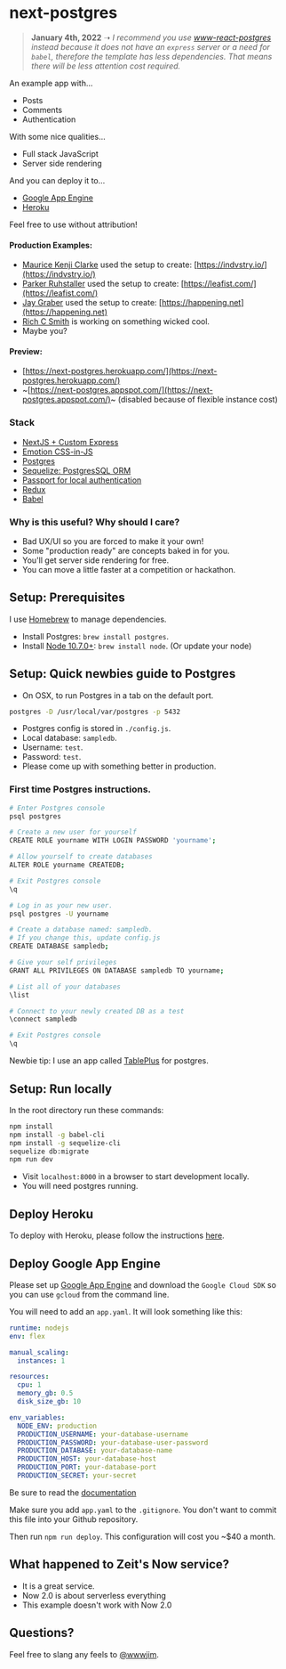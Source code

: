 # next-postgres

> **January 4th, 2022** ➝ _I recommend you use [www-react-postgres](https://github.com/jimmylee/www-react-postgres) instead because it does not have an `express` server or a need for `babel`, therefore the template has less dependencies. That means there will be less attention cost required._

An example app with...

- Posts
- Comments
- Authentication

With some nice qualities...

- Full stack JavaScript
- Server side rendering

And you can deploy it to...

- [Google App Engine](https://cloud.google.com/appengine/)
- [Heroku](https://github.com/jimmylee/next-postgres/blob/master/HEROKU.md)

Feel free to use without attribution!

#### Production Examples:

- [Maurice Kenji Clarke](https://twitter.com/mauricekenji) used the setup to
  create: [https://indvstry.io/](https://indvstry.io/)
- [Parker Ruhstaller](https://github.com/pruhstal) used the setup to create:
  [https://leafist.com/](https://leafist.com/)
- [Jay Graber](https://twitter.com/arcalinea) used the setup to create: [https://happening.net](https://happening.net)
- [Rich C Smith](https://twitter.com/richcsmith) is working on something wicked cool.
- Maybe you?

#### Preview:

- [https://next-postgres.herokuapp.com/](https://next-postgres.herokuapp.com/)
- ~[https://next-postgres.appspot.com/](https://next-postgres.appspot.com/)~ (disabled because of flexible instance cost)

### Stack

- [NextJS + Custom Express](https://github.com/zeit/next.js/)
- [Emotion CSS-in-JS](https://github.com/emotion-js/emotion)
- [Postgres](https://www.postgresql.org/)
- [Sequelize: PostgresSQL ORM](http://docs.sequelizejs.com/)
- [Passport for local authentication](http://passportjs.org/)
- [Redux](http://redux.js.org/)
- [Babel](https://babeljs.io/)

### Why is this useful? Why should I care?

- Bad UX/UI so you are forced to make it your own!
- Some "production ready" are concepts baked in for you.
- You'll get server side rendering for free.
- You can move a little faster at a competition or hackathon.

## Setup: Prerequisites

I use [Homebrew](https://brew.sh/) to manage dependencies.

- Install Postgres: `brew install postgres`.
- Install [Node 10.7.0+](https://nodejs.org/en/): `brew install node`. (Or
  update your node)

## Setup: Quick newbies guide to Postgres

- On OSX, to run Postgres in a tab on the default port.

```sh
postgres -D /usr/local/var/postgres -p 5432
```

- Postgres config is stored in `./config.js`.
- Local database: `sampledb`.
- Username: `test`.
- Password: `test`.
- Please come up with something better in production.

### First time Postgres instructions.

```sh
# Enter Postgres console
psql postgres

# Create a new user for yourself
CREATE ROLE yourname WITH LOGIN PASSWORD 'yourname';

# Allow yourself to create databases
ALTER ROLE yourname CREATEDB;

# Exit Postgres console
\q

# Log in as your new user.
psql postgres -U yourname

# Create a database named: sampledb.
# If you change this, update config.js
CREATE DATABASE sampledb;

# Give your self privileges
GRANT ALL PRIVILEGES ON DATABASE sampledb TO yourname;

# List all of your databases
\list

# Connect to your newly created DB as a test
\connect sampledb

# Exit Postgres console
\q
```

Newbie tip: I use an app called [TablePlus](https://tableplus.io/) for postgres.

## Setup: Run locally

In the root directory run these commands:

```sh
npm install
npm install -g babel-cli
npm install -g sequelize-cli
sequelize db:migrate
npm run dev
```

- Visit `localhost:8000` in a browser to start development locally.
- You will need postgres running.

## Deploy Heroku

To deploy with Heroku, please follow the instructions
[here](https://github.com/jimmylee/next-postgres/blob/master/HEROKU.md).

## Deploy Google App Engine

Please set up [Google App Engine](https://cloud.google.com/appengine/) and
download the `Google Cloud SDK` so you can use `gcloud` from the command line.

You will need to add an `app.yaml`. It will look something like this:

```yaml
runtime: nodejs
env: flex

manual_scaling:
  instances: 1

resources:
  cpu: 1
  memory_gb: 0.5
  disk_size_gb: 10

env_variables:
  NODE_ENV: production
  PRODUCTION_USERNAME: your-database-username
  PRODUCTION_PASSWORD: your-database-user-password
  PRODUCTION_DATABASE: your-database-name
  PRODUCTION_HOST: your-database-host
  PRODUCTION_PORT: your-database-port
  PRODUCTION_SECRET: your-secret
```

Be sure to read the
[documentation](https://cloud.google.com/appengine/docs/flexible/custom-runtimes/configuring-your-app-with-app-yaml)

Make sure you add `app.yaml` to the `.gitignore`. You don't want to commit this
file into your Github repository.

Then run `npm run deploy`. This configuration will cost you ~\$40 a month.

## What happened to Zeit's Now service?

- It is a great service.
- Now 2.0 is about serverless everything
- This example doesn't work with Now 2.0

## Questions?

Feel free to slang any feels to [@wwwjim](https://twitter.com/wwwjim).
